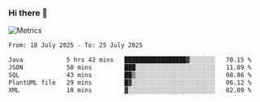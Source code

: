 ### Hi there 👋

![Metrics](https://github.com/radoapx/radoapx/blob/main/github-metrics.svg)

<!--START_SECTION:waka-->

```txt
From: 18 July 2025 - To: 25 July 2025

Java            5 hrs 42 mins   █████████████████▓░░░░░░░   70.15 %
JSON            58 mins         ███░░░░░░░░░░░░░░░░░░░░░░   11.89 %
SQL             43 mins         ██▒░░░░░░░░░░░░░░░░░░░░░░   08.86 %
PlantUML file   29 mins         █▓░░░░░░░░░░░░░░░░░░░░░░░   06.12 %
XML             10 mins         ▓░░░░░░░░░░░░░░░░░░░░░░░░   02.09 %
```

<!--END_SECTION:waka-->

<!--
**radoapx/radoapx** is a ✨ _special_ ✨ repository because its `README.md` (this file) appears on your GitHub profile.

Here are some ideas to get you started:

- 🔭 I’m currently working on ...
- 🌱 I’m currently learning ...
- 👯 I’m looking to collaborate on ...
- 🤔 I’m looking for help with ...
- 💬 Ask me about ...
- 📫 How to reach me: ...
- 😄 Pronouns: ...
- ⚡ Fun fact: ...
-->
